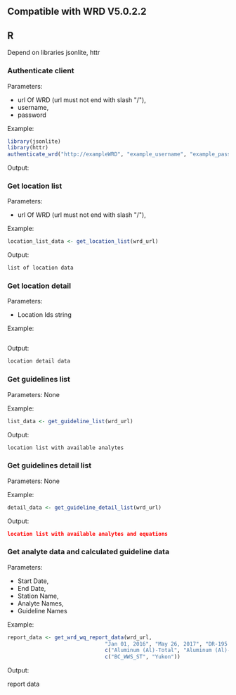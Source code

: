 ## Compatible with WRD V5.0.2.2

## R
Depend on libraries jsonlite, httr
### Authenticate client
Parameters: 
- url Of WRD (url must not end with slash "/"), 
- username, 
- password

Example: 
```R
library(jsonlite)
library(httr)
authenticate_wrd("http://exampleWRD", "example_username", "example_password")
```
Output:

### Get location list
Parameters: 
- url Of WRD (url must not end with slash "/"), 

Example: 
```R
location_list_data <- get_location_list(wrd_url)
```
Output: 
```R
list of location data
```

### Get location detail
Parameters: 
- Location Ids string

Example: 
```R

```
Output: 
```R
location detail data
```

### Get guidelines list
Parameters: None

Example: 
```R
list_data <- get_guideline_list(wrd_url)
```
Output: 
```R
location list with available analytes
```

### Get guidelines detail list
Parameters: None

Example: 
```R
detail_data <- get_guideline_detail_list(wrd_url)
```
Output: 
```json
location list with available analytes and equations
```

### Get analyte data and calculated guideline data
Parameters: 
- Start Date, 
- End Date, 
- Station Name, 
- Analyte Names, 
- Guideline Names

Example: 
```R
report_data <- get_wrd_wq_report_data(wrd_url, 
                               "Jan 01, 2016", "May 26, 2017", "DR-195.8", 
                               c("Aluminum (Al)-Total", "Aluminum (Al)-Dissolved"), 
                               c("BC_WWS_ST", "Yukon"))
```
Output:

report data